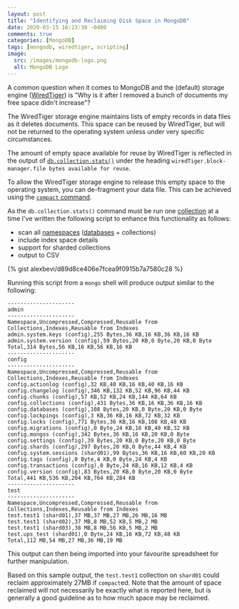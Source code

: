 ```yaml
---
layout: post
title: "Identifying and Reclaiming Disk Space in MongoDB"
date: 2020-03-15 16:23:38 -0400
comments: true
categories: [MongoDB]
tags: [mongodb, wiredtiger, scripting]
image:
  src: /images/mongodb-logo.png
  alt: MongoDB Logo
---
```


A common question when it comes to MongoDB and the (default) storage engine ([WiredTiger](https://docs.mongodb.com/manual/core/wiredtiger/)) is "Why is it after I removed a bunch of documents my free space didn't increase"?

The WiredTiger storage engine maintains lists of empty records in data files as it deletes documents. This space can be reused by WiredTiger, but will not be returned to the operating system unless under very specific circumstances.

The amount of empty space available for reuse by WiredTiger is reflected in the output of [`db.collection.stats()`](https://docs.mongodb.com/manual/reference/method/db.collection.stats/#db.collection.stats) under the heading `wiredTiger.block-manager.file bytes available for reuse`.

To allow the WiredTiger storage engine to release this empty space to the operating system, you can de-fragment your data file. This can be achieved using the [`compact` command](https://docs.mongodb.com/manual/reference/command/compact/#dbcmd.compact).

As the `db.collection.stats()` command must be run one [collection](https://docs.mongodb.com/manual/reference/glossary/#term-collection) at a time I've written the following script to enhance this functionality as follows:

* scan all [namespaces](https://docs.mongodb.com/manual/reference/glossary/#term-namespace) ([databases](https://docs.mongodb.com/manual/reference/glossary/#term-database) + collections)
* include index space details
* support for sharded collections
* output to CSV

<!-- MORE -->

{% gist alexbevi/d89d8ce406e7fcea9f0915b7a7580c28 %}

Running this script from a `mongo` shell will produce output similar to the following:

```
---------------------
admin
---------------------
Namespace,Uncompressed,Compressed,Reusable from Collections,Indexes,Reusable from Indexes
admin.system.keys (config),255 Bytes,36 KB,16 KB,36 KB,16 KB
admin.system.version (config),59 Bytes,20 KB,0 Byte,20 KB,0 Byte
Total,314 Bytes,56 KB,16 KB,56 KB,16 KB
---------------------
config
---------------------
Namespace,Uncompressed,Compressed,Reusable from Collections,Indexes,Reusable from Indexes
config.actionlog (config),32 KB,40 KB,16 KB,40 KB,16 KB
config.changelog (config),346 KB,132 KB,52 KB,96 KB,44 KB
config.chunks (config),57 KB,52 KB,24 KB,144 KB,64 KB
config.collections (config),431 Bytes,36 KB,16 KB,36 KB,16 KB
config.databases (config),108 Bytes,20 KB,0 Byte,20 KB,0 Byte
config.lockpings (config),3 KB,36 KB,16 KB,72 KB,32 KB
config.locks (config),771 Bytes,36 KB,16 KB,108 KB,48 KB
config.migrations (config),0 Byte,24 KB,16 KB,48 KB,32 KB
config.mongos (config),342 Bytes,36 KB,16 KB,20 KB,0 Byte
config.settings (config),39 Bytes,20 KB,0 Byte,20 KB,0 Byte
config.shards (config),297 Bytes,20 KB,0 Byte,44 KB,4 KB
config.system.sessions (shard01),99 Bytes,36 KB,16 KB,60 KB,20 KB
config.tags (config),0 Byte,4 KB,0 Byte,24 KB,4 KB
config.transactions (config),0 Byte,24 KB,16 KB,12 KB,4 KB
config.version (config),83 Bytes,20 KB,0 Byte,20 KB,0 Byte
Total,441 KB,536 KB,204 KB,764 KB,284 KB
---------------------
test
---------------------
Namespace,Uncompressed,Compressed,Reusable from Collections,Indexes,Reusable from Indexes
test.test1 (shard01),37 MB,37 MB,27 MB,26 MB,16 MB
test.test1 (shard02),37 MB,8 MB,52 KB,5 MB,2 MB
test.test1 (shard03),38 MB,8 MB,56 KB,5 MB,2 MB
test.ups_test (shard01),0 Byte,24 KB,16 KB,72 KB,48 KB
Total,112 MB,54 MB,27 MB,36 MB,19 MB
```

This output can then being imported into your favourite spreadsheet for further manipulation.

Based on this sample output, the `test.test1` collection on `shard01` could reclaim approximately 27MB if `compact`ed. Note that the amount of space reclaimed will not necessarily be exactly what is reported here, but is generally a good guideline as to how much space may be reclaimed.
